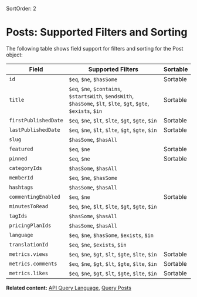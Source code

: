 SortOrder: 2
# Posts: Supported Filters and Sorting

The following table shows field support for filters and sorting
for the Post object:

| Field               | Supported Filters                                                                     | Sortable |
| ------------------- | ------------------------------------------------------------------------------------- | -------- |
| `id`                | `$eq`, `$ne`, `$hasSome`                                                              | Sortable |
| `title`             | `$eq`, `$ne`, `$contains`, `$startsWith`, `$endsWith`, `$hasSome`, `$lt`, `$lte`, `$gt`, `$gte`, `$exists`, `$in`    | Sortable |
| `firstPublishedDate`| `$eq`, `$ne`, `$lt`, `$lte`, `$gt`, `$gte`, `$in`                                     | Sortable |
| `lastPublishedDate` | `$eq`, `$ne`, `$lt`, `$lte`, `$gt`, `$gte`, `$in`                                     | Sortable |
| `slug`              | `$hasSome`, `$hasAll`                                                                 |          |
| `featured`          | `$eq`, `$ne`                                                                          | Sortable |
| `pinned`            | `$eq`, `$ne`                                                                          | Sortable |
| `categoryIds`       | `$hasSome`, `$hasAll`                                                                 |          |
| `memberId`          | `$eq`, `$ne`, `$hasSome`                                                              |          |
| `hashtags`          | `$hasSome`, `$hasAll`                                                                 |          |
| `commentingEnabled` | `$eq`, `$ne`                                                                          | Sortable |
| `minutesToRead`     | `$eq`, `$ne`, `$lt`, `$lte`, `$gt`, `$gte`, `$in`                                     |          |
| `tagIds`            | `$hasSome`, `$hasAll`                                                                 |          |
| `pricingPlanIds`    | `$hasSome`, `$hasAll`                                                                 |          |
| `language`          | `$eq`, `$ne`, `$hasSome`, `$exists`, `$in`                                            |          |
| `translationId`     | `$eq`, `$ne`, `$exists`, `$in`                                                        |          |
| `metrics.views`     | `$eq`, `$ne`, `$gt`, `$lt`, `$gte`, `$lte`, `$in`                                     | Sortable |
| `metrics.comments`  | `$eq`, `$ne`, `$gt`, `$lt`, `$gte`, `$lte`, `$in`                                     | Sortable |
| `metrics.likes`     | `$eq`, `$ne`, `$gt`, `$lt`, `$gte`, `$lte`, `$in`                                     | Sortable |


__Related content:__
[API Query Language](https://dev.wix.com/api/rest/getting-started/api-query-language),
[Query Posts](https://dev.wix.com/api/rest/wix-blog/blog/posts/query-posts)
